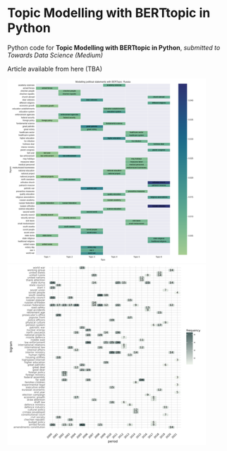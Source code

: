 # Topic Modelling with BERTtopic in Python

Python code for **Topic Modelling with BERTtopic in Python**, *submitted to Towards Data Science (Medium)*


Article available from here (TBA)

<p float="left">
  <img src="BERTopic_Russia.png" width="450" />
  <img src="heatmap_Arabica.png" width="450" />
</p>
